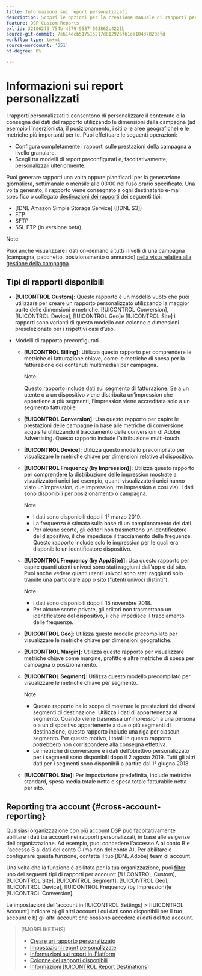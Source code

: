 ```yaml
---
title: Informazioni sui report personalizzati
description: Scopri le opzioni per la creazione manuale di rapporti personalizzati o l’utilizzo di modelli di rapporti preconfigurati.
feature: DSP Custom Reports
exl-id: 321062f3-754b-4379-9587-003862c4221b
source-git-commit: 7e614ecb517515217d812926f61ca10437820efd
workflow-type: tm+mt
source-wordcount: '651'
ht-degree: 0%

---
```


# Informazioni sui report personalizzati

I rapporti personalizzati ti consentono di personalizzare il contenuto e la consegna dei dati del rapporto utilizzando le dimensioni della campagna (ad esempio l’inserzionista, il posizionamento, i siti o le aree geografiche) e le metriche più importanti per te. Puoi effettuare le seguenti operazioni:

* Configura completamente i rapporti sulle prestazioni della campagna a livello granulare.
* Scegli tra modelli di report preconfigurati e, facoltativamente, personalizzali ulteriormente.

Puoi generare rapporti una volta oppure pianificarli per la generazione giornaliera, settimanale o mensile alle 03:00 nel fuso orario specificato. Una volta generato, il rapporto viene consegnato a ogni destinatario e-mail specifico o collegato [destinazioni dei rapporti](/help/dsp/reports/report-destinations/report-destination-about.md) dei seguenti tipi:

* [!DNL Amazon Simple Storage Service] ([!DNL S3])
* FTP
* SFTP
* SSL FTP (in versione beta)

>[!NOTE]
>
>Puoi anche visualizzare i dati on-demand a tutti i livelli di una campagna (campagna, pacchetto, posizionamento o annuncio) [nella vista relativa alla gestione della campagna](/help/dsp/campaign-management/reports/campaign-reports-about.md).

## Tipi di rapporti disponibili

* **[!UICONTROL Custom]:** Questo rapporto è un modello vuoto che puoi utilizzare per creare un rapporto personalizzato utilizzando la maggior parte delle dimensioni e metriche. [!UICONTROL Conversion], [!UICONTROL Device], [!UICONTROL Geo]e [!UICONTROL Site] i rapporti sono varianti di questo modello con colonne e dimensioni preselezionate per i rispettivi casi d’uso.

* Modelli di rapporto preconfigurati

   * **[!UICONTROL Billing]:** Utilizza questo rapporto per comprendere le metriche di fatturazione chiave, come le metriche di spesa per la fatturazione dei contenuti multimediali per campagna.

      >[!NOTE]
      >
      >Questo rapporto include dati sul segmento di fatturazione. Se a un utente o a un dispositivo viene distribuita un’impression che appartiene a più segmenti, l’impression viene accreditata solo a un segmento fatturabile.

   * **[!UICONTROL Conversion]:** Usa questo rapporto per capire le prestazioni delle campagne in base alle metriche di conversione acquisite utilizzando il tracciamento delle conversioni di Adobe Advertising. Questo rapporto include l’attribuzione multi-touch.

   * **[!UICONTROL Device]:** Utilizza questo modello precompilato per visualizzare le metriche chiave per dimensioni relative al dispositivo.

   * **[!UICONTROL Frequency (by Impression)]:** Utilizza questo rapporto per comprendere la distribuzione delle impression mostrate a visualizzatori unici (ad esempio, quanti visualizzatori unici hanno visto un’impression, due impression, tre impression e così via). I dati sono disponibili per posizionamento o campagna.

      >[!NOTE]
      >
      >* I dati sono disponibili dopo il 1° marzo 2019.
      >* La frequenza è stimata sulla base di un campionamento dei dati.
      >* Per alcune scorte, gli editori non trasmettono un identificatore del dispositivo, il che impedisce il tracciamento delle frequenze. Questo rapporto include solo le impression per le quali era disponibile un identificatore dispositivo.


   * **[!UICONTROL Frequency (by App/Site)]:** Usa questo rapporto per capire quanti utenti univoci sono stati raggiunti dall’app o dal sito. Puoi anche vedere quanti utenti univoci sono stati raggiunti solo tramite una particolare app o sito (&quot;utenti univoci distinti&quot;).

      >[!NOTE]
      >
      >* I dati sono disponibili dopo il 15 novembre 2018.
      >* Per alcune scorte private, gli editori non trasmettono un identificatore del dispositivo, il che impedisce il tracciamento delle frequenze.


   * **[!UICONTROL Geo]**: Utilizza questo modello precompilato per visualizzare le metriche chiave per dimensioni geografiche.

   * **[!UICONTROL Margin]:** Utilizza questo rapporto per visualizzare metriche chiave come margine, profitto e altre metriche di spesa per campagna o posizionamento.

   * **[!UICONTROL Segment]:** Utilizza questo modello precompilato per visualizzare le metriche chiave per segmento.

      >[!NOTE]
      >
      >* Questo rapporto ha lo scopo di mostrare le prestazioni dei diversi segmenti di destinazione. Utilizza i dati di appartenenza al segmento. Quando viene trasmessa un’impression a una persona o a un dispositivo appartenente a due o più segmenti di destinazione, questo rapporto include una riga per ciascun segmento. Per questo motivo, i totali in questo rapporto potrebbero non corrispondere alla consegna effettiva.
      >* Le metriche di conversione e i dati dell’obiettivo personalizzato per i segmenti sono disponibili dopo il 2 agosto 2019. Tutti gli altri dati per i segmenti sono disponibili a partire dal 1° giugno 2018.


   * **[!UICONTROL Site]:** Per impostazione predefinita, include metriche standard, spesa media totale netta e spesa totale fatturabile netta per sito.

## Reporting tra account {#cross-account-reporting}

Qualsiasi organizzazione con più account DSP può facoltativamente abilitare i dati tra account nei rapporti personalizzati, in base alle esigenze dell&#39;organizzazione. Ad esempio, puoi concedere l&#39;accesso A al conto B e l&#39;accesso B ai dati del conto C (ma non del conto A). Per abilitare e configurare questa funzione, contatta il tuo [!DNL Adobe] team di account.

Una volta che la funzione è abilitata per la tua organizzazione, puoi [filter](report-settings.md) uno dei seguenti tipi di rapporti per account:  [!UICONTROL Custom], [!UICONTROL Site], [!UICONTROL Segment], [!UICONTROL Geo], [!UICONTROL Device], [!UICONTROL Frequency (by Impression)]e [!UICONTROL Conversion].

Le impostazioni dell&#39;account in [!UICONTROL Settings] > [!UICONTROL Account] indicare a) gli altri account i cui dati sono disponibili per il tuo account e b) gli altri account che possono accedere ai dati del tuo account.

>[!MORELIKETHIS]
>
>* [Creare un rapporto personalizzato](/help/dsp/reports/report-create.md)
>* [Impostazioni report personalizzate](/help/dsp/reports/report-settings.md)
>* [Informazioni sui report in-Platform](/help/dsp/campaign-management/reports/campaign-reports-about.md)
>* [Colonne dei rapporti disponibili](/help/dsp/reports/report-columns.md)
>* [Informazioni [!UICONTROL Report Destinations]](/help/dsp/reports/report-destinations/report-destination-about.md)

